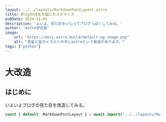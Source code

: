 ```yaml
---
layout: ../../layouts/MarkdownPostLayout.astro
title: BlogのUIを大幅にカスタマイズ
pubDate: 2024-11-05
description: 'よいよ、見た目をいじってブログっぽくしてみる。'
author: 'Astro学習者'
image:
    url: "https://docs.astro.build/default-og-image.png"
    alt: "惑星と星のイラストの中にastroという単語があります。"
tags: ["python"]
---
```


# 大改造

## はじめに

いよいよブログの見た目を改造してみる。

```js
const { default: MarkdownPostLayout } = await import('../../layouts/MarkdownPostLayout.astro')
```